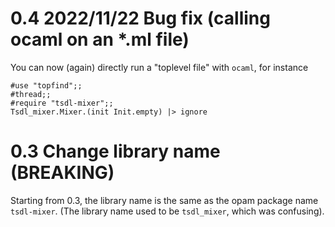 # 0.4 2022/11/22 Bug fix (calling ocaml on an *.ml file)

You can now (again) directly run a "toplevel file" with `ocaml`, for
instance

```
#use "topfind";;
#thread;;
#require "tsdl-mixer";;
Tsdl_mixer.Mixer.(init Init.empty) |> ignore
```

# 0.3 Change library name (BREAKING)

Starting from 0.3, the library name is the same as the opam package
name `tsdl-mixer`. (The library name used to be `tsdl_mixer`, which was
confusing).
